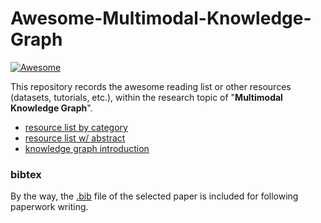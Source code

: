 # Awesome-Multimodal-Knowledge-Graph

[![Awesome](https://awesome.re/badge-flat.svg)](https://awesome.re)

This repository records the awesome reading list or other resources (datasets, tutorials, etc.), within the research topic of "**Multimodal Knowledge Graph**".

* [resource list by category](https://github.com/ZihengZZH/awesome-multimodal-knowledge-graph/blob/master/resource_list_by_category.md)
* [resource list w/ abstract](https://github.com/ZihengZZH/awesome-multimodal-knowledge-graph/blob/master/resource_list_abstract.md)
* [knowledge graph introduction](https://github.com/ZihengZZH/awesome-multimodal-knowledge-graph/blob/master/knowledge_graph.md)

### bibtex

By the way, the [.bib](https://github.com/ZihengZZH/awesome-multimodal-knowledge-graph/blob/master/reference.bib) file of the selected paper is included for following paperwork writing.